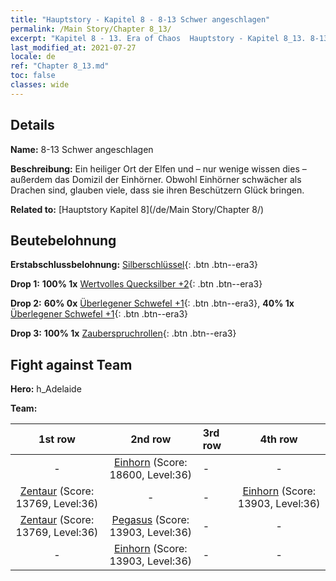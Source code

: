 ```yaml
---
title: "Hauptstory - Kapitel 8 - 8-13 Schwer angeschlagen"
permalink: /Main Story/Chapter 8_13/
excerpt: "Kapitel 8 - 13. Era of Chaos  Hauptstory - Kapitel 8_13. 8-13 Schwer angeschlagen"
last_modified_at: 2021-07-27
locale: de
ref: "Chapter 8_13.md"
toc: false
classes: wide
---
```


## Details

 **Name:** 8-13 Schwer angeschlagen

 **Beschreibung:** Ein heiliger Ort der Elfen und – nur wenige wissen dies – außerdem das Domizil der Einhörner. Obwohl Einhörner schwächer als Drachen sind, glauben viele, dass sie ihren Beschützern Glück bringen.

 **Related to:** [Hauptstory Kapitel 8](/de/Main Story/Chapter 8/)

## Beutebelohnung

 **Erstabschlussbelohnung:** [Silberschlüssel](/ItemsDE/con_693/){: .btn .btn--era3}

 **Drop 1:** **100% 1x** [Wertvolles Quecksilber +2](/ItemsDE/mat_28/){: .btn .btn--era3}

 **Drop 2:** **60% 0x** [Überlegener Schwefel +1](/ItemsDE/mat_22/){: .btn .btn--era3}, **40% 1x** [Überlegener Schwefel +1](/ItemsDE/mat_22/){: .btn .btn--era3}

 **Drop 3:** **100% 1x** [Zauberspruchrollen](/ItemsDE/con_694/){: .btn .btn--era3}


## Fight against Team
 **Hero:** h_Adelaide

 **Team:**


  | 1st row | 2nd row | 3rd row | 4th row |
  |:----:|:----:|:----|:----:|
  | - | [Einhorn](/de/units/Unicorn/) (Score: 18600, Level:36)  | - | - |
  | [Zentaur](/de/units/Centaur/) (Score: 13769, Level:36)  | - | - | [Einhorn](/de/units/Unicorn/) (Score: 13903, Level:36)  |
  | [Zentaur](/de/units/Centaur/) (Score: 13769, Level:36)  | [Pegasus](/de/units/Pegasus/) (Score: 13903, Level:36)  | - | - |
  | - | [Einhorn](/de/units/Unicorn/) (Score: 13903, Level:36)  | - | - |



